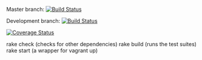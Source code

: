 Master branch: [![Build Status](https://magnum.travis-ci.com/badatcomputer/cookbook-ci.svg?token=aaaEpFJvuwYJf8JnpFPd&branch=master)](https://magnum.travis-ci.com/badatcomputer/cookbook-ci)


Development branch: [![Build Status](https://magnum.travis-ci.com/badatcomputer/cookbook-ci.svg?token=aaaEpFJvuwYJf8JnpFPd&branch=develop)](https://magnum.travis-ci.com/badatcomputer/cookbook-ci)

[![Coverage Status](https://coveralls.io/repos/badatcomputer/cookbook-ci/badge.png)](https://coveralls.io/r/badatcomputer/cookbook-ci)


rake check (checks for other dependencies)
rake build (runs the test suites)
rake start (a wrapper for vagrant up)
